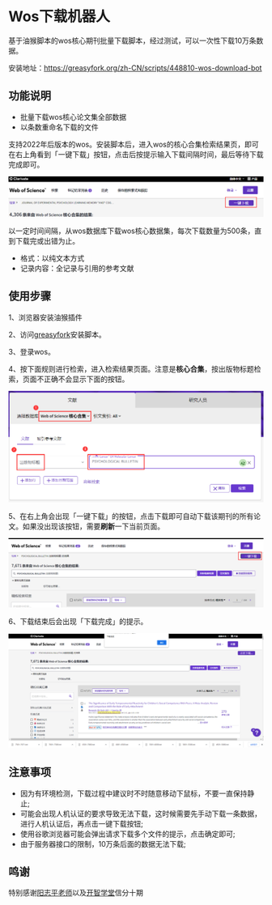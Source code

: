 # Wos下载机器人

基于油猴脚本的wos核心期刊批量下载脚本，经过测试，可以一次性下载10万条数据。

安装地址：https://greasyfork.org/zh-CN/scripts/448810-wos-download-bot

## 功能说明

- 批量下载wos核心论文集全部数据
- 以条数重命名下载的文件


支持2022年后版本的wos。安装脚本后，进入wos的核心合集检索结果页，即可在右上角看到「一键下载」按钮，点击后按提示输入下载间隔时间，最后等待下载完成即可。

![usage](images/usage.png)


以一定时间间隔，从wos数据库下载wos核心数据集，每次下载数量为500条，直到下载完或出错为止。

- 格式：以纯文本方式
- 记录内容：全记录与引用的参考文献


## 使用步骤

1、浏览器安装油猴插件

2、访问[greasyfork](https://greasyfork.org/zh-CN/scripts/448810-wos-download-bot)安装脚本。

3、登录wos。

4、按下面规则进行检索，进入检索结果页面。注意是**核心合集**，按出版物标题检索，页面不正确不会显示下面的按钮。

![检索页](images/search.png)

5、在右上角会出现「一键下载」的按钮，点击下载即可自动下载该期刊的所有论文。如果没出现该按钮，需要**刷新**一下当前页面。

![一键下载按钮](images/main.png)

6、下载结束后会出现「下载完成」的提示。

![下载完成](images/finish.png)

## 注意事项

- 因为有环境检测，下载过程中建议时不时随意移动下鼠标，不要一直保持静止;
- 可能会出现人机认证的要求导致无法下载，这时候需要先手动下载一条数据，进行人机认证后，再点击一键下载按钮;
- 使用谷歌浏览器可能会弹出请求下载多个文件的提示，点击确定即可;
- 由于服务器接口的限制，10万条后面的数据无法下载;

## 鸣谢

特别感谢[阳志平老师](https://github.com/ouyangzhiping)以及[开智学堂](https://github.com/OpenMindClub)信分十期
